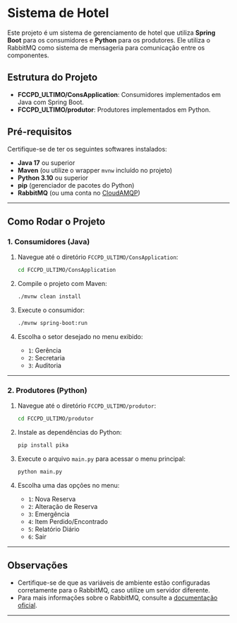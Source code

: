 # Sistema de Hotel

Este projeto é um sistema de gerenciamento de hotel que utiliza **Spring Boot** para os consumidores e **Python** para os produtores. Ele utiliza o RabbitMQ como sistema de mensageria para comunicação entre os componentes.

## Estrutura do Projeto

- **FCCPD_ULTIMO/ConsApplication**: Consumidores implementados em Java com Spring Boot.
- **FCCPD_ULTIMO/produtor**: Produtores implementados em Python.

## Pré-requisitos

Certifique-se de ter os seguintes softwares instalados:

- **Java 17** ou superior
- **Maven** (ou utilize o wrapper `mvnw` incluído no projeto)
- **Python 3.10** ou superior
- **pip** (gerenciador de pacotes do Python)
- **RabbitMQ** (ou uma conta no [CloudAMQP](https://www.cloudamqp.com/))

---

## Como Rodar o Projeto

### 1. Consumidores (Java)

1. Navegue até o diretório `FCCPD_ULTIMO/ConsApplication`:
   ```sh
   cd FCCPD_ULTIMO/ConsApplication
   ```

2. Compile o projeto com Maven:
   ```sh
   ./mvnw clean install
   ```

3. Execute o consumidor:
   ```sh
   ./mvnw spring-boot:run
   ```

4. Escolha o setor desejado no menu exibido:
   - `1`: Gerência
   - `2`: Secretaria
   - `3`: Auditoria

---

### 2. Produtores (Python)

1. Navegue até o diretório `FCCPD_ULTIMO/produtor`:
   ```sh
   cd FCCPD_ULTIMO/produtor
   ```

2. Instale as dependências do Python:
   ```sh
   pip install pika
   ```

3. Execute o arquivo `main.py` para acessar o menu principal:
   ```sh
   python main.py
   ```

4. Escolha uma das opções no menu:
   - `1`: Nova Reserva
   - `2`: Alteração de Reserva
   - `3`: Emergência
   - `4`: Item Perdido/Encontrado
   - `5`: Relatório Diário
   - `6`: Sair

---

## Observações

- Certifique-se de que as variáveis de ambiente estão configuradas corretamente para o RabbitMQ, caso utilize um servidor diferente.
- Para mais informações sobre o RabbitMQ, consulte a [documentação oficial](https://www.rabbitmq.com/documentation.html).

---

